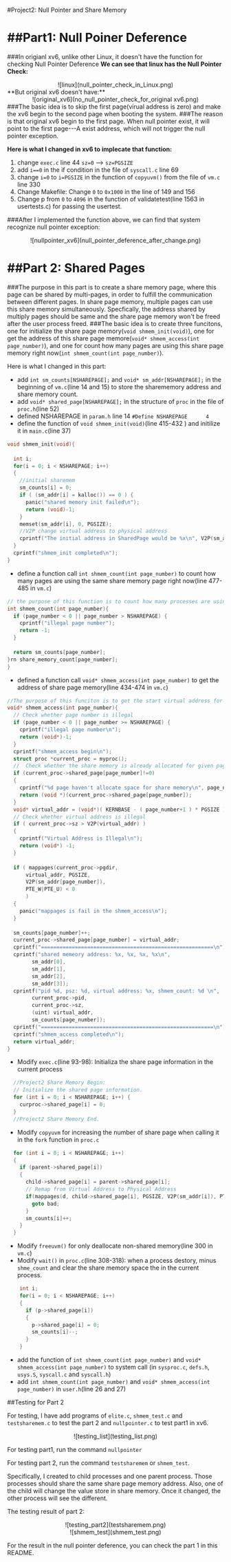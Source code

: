 #Project2: Null Pointer and Share Memory


##Part1: Null Poiner Deference
============================================
###In origianl xv6, unlike other Linux, it doesn't have the function for checking Null Pointer Deference
**We can see that linux has the Null Pointer Check:**
<center> ![linux](null_pointer_check_in_Linux.png)</center>
**But original xv6 doesn't have:**
<center> ![original_xv6](no_null_pointer_check_for_original xv6.png)</center>
###The basic idea is to skip the first page(virual address is zero) and make the xv6 begin to the second page when booting the system.
###The reason is that  original xv6 begin to the first page. When null pointer exist, it will point to the first page---A exist address, which will not trigger the null pointer exception.

**Here is what I changed in xv6 to implecate that function:** 

 1. change `exec.c` line 44 `sz=0` --> `sz=PGSIZE`
2.  add `i==0` in the if condition in the file of `syscall.c` line 69
3.  change `i=0` to `i=PGSIZE` in the function of  `copyuvm()` from the file of `vm.c` line 330
4.  Change Makefile: Change `0` to `0x1000` in the line of 149 and 156
5.  Change p from `0` to `4096` in the function of validatetest(line 1563 in usertests.c) for passing the usertest.

###After I implemented the function above, we can find that system recognize null pointer exception:
<center> ![nullpointer_xv6](null_pointer_deference_after_change.png)</center>


##Part 2: Shared Pages
============================================
###The purpose in this part is to create a share memory page, where this page can be shared by multi-pages, in order to fulfill the communication between different pages. In share page memory, multiple pages can use this share memory simultaneously. Specfically, the address  shared by multiply pages should be same and the share page memory won't be freed after the user process freed.
###The basic idea is to create three funcitons, one for initialize the share page memory(`void shmem_init(void)`), one for get the address of this share page memore(`void* shmem_access(int page_number)`), and one for count how many pages are using this share page memory right now(`int shmem_count(int page_number)`).

Here is what I changed  in this part:

+ add  `int sm_counts[NSHAREPAGE];` and `void* sm_addr[NSHAREPAGE];` in the beginning of `vm.c`(line 14 and 15) to store the sharememory address and share memory count.
+ add `void* shared_page[NSHAREPAGE];` in the structure of `proc` in the file of `proc.h`(line 52)
+  defined NSHAREPAGE in `param.h` line 14 `#Define NSHAREPAGE      4`
+  define the function of `void shmem_init(void)`(line 415-432 )  and initilize it in `main.c`(line 37)

```c
void shmem_init(void){

  int i;
  for(i = 0; i < NSHAREPAGE; i++)
  {
    //initial sharemem
    sm_counts[i] = 0;
    if ( (sm_addr[i] = kalloc()) == 0 ) {
      panic("shared memory init failed\n");
      return (void)-1;
    }
    memset(sm_addr[i], 0, PGSIZE);
    //V2P change virtual address to physical address
    cprintf("The initial address in SharedPage would be %x\n", V2P(sm_addr[i]));
  }
  cprintf("shmem_init completed\n");
}
```

+  define a function call `int shmem_count(int page_number)` to count how many pages are using the same share memory page right now(line 477-485 in `vm.c`)

```c
// the purpose of this function is to count how many processes are using the same share page.
int shmem_count(int page_number){
  if (page_number < 0 || page_number > NSHAREPAGE) {
    cprintf("illegal page number");
    return -1;
  }
  
  return sm_counts[page_number];
}rn share_memory_count[page_number];
}
```

+ defined a function call `void* shmem_access(int page_number)` to get the address of share page memory(line 434-474 in `vm.c`)

```c
//The purpose of this funciton is to get the start virtual address for each page
void* shmem_access(int page_number){
  // Check whether page number is illegal
  if (page_number < 0 || page_number >= NSHAREPAGE) {
    cprintf("illegal page number\n");
    return (void*)-1;
  }
  cprintf("shmem_access begin\n");
  struct proc *current_proc = myproc();
  //  Check whether the share memory is already allocated for given page number.
  if (current_proc->shared_page[page_number]!=0)
  {
    cprintf("%d page haven't allocate space for share memory\n", page_number);
    return (void *)(current_proc->shared_page[page_number]);
  }
  void* virtual_addr = (void*)( KERNBASE - ( page_number+1 ) * PGSIZE );
  // Check whether virtual address is illegal
  if ( current_proc->sz > V2P(virtual_addr) )
  {
    cprintf("Virtual Address is Illegal\n");
    return (void*) -1;
  }
  
  if ( mappages(current_proc->pgdir, 
      virtual_addr, PGSIZE, 
      V2P(sm_addr[page_number]), 
      PTE_W|PTE_U) < 0 
      )
  {
    panic("mappages is fail in the shmem_access\n");
  }
  
  sm_counts[page_number]++;
  current_proc->shared_page[page_number] = virtual_addr;
  cprintf("========================================================\n");
  cprintf("shared memeory address: %x, %x, %x, %x\n", 
		sm_addr[0], 
		sm_addr[1], 
		sm_addr[2], 
		sm_addr[3]);
  cprintf("pid %d, psz: %d, virtual address: %x, shmem_count: %d \n",
  		current_proc->pid, 
  		current_proc->sz, 
  		(uint) virtual_addr, 
  		sm_counts[page_number]);
  cprintf("========================================================\n");
  cprintf("shmem_access completed\n");
  return virtual_addr;
}
```

+ Modify `exec.c`(line 93-98): Initializa the share page information in the current process

```c
  //Project2 Share Memory Begin:
  // Initialize the shared page information.
  for (int i = 0; i < NSHAREPAGE; i++) {
    curproc->shared_page[i] = 0;
  }
  //Project2 Share Memory End.
```

+ Modify `copyuvm` for increasing the number of share page when calling it in the `fork` function in `proc.c`

```c
  for (int i = 0; i < NSHAREPAGE; i++)
  {
    if (parent->shared_page[i])
    {
      child->shared_page[i] = parent->shared_page[i];
      // Remap from Virtual Address to Physical Address
      if(mappages(d, child->shared_page[i], PGSIZE, V2P(sm_addr[i]), PTE_W|PTE_U) < 0 ){
        goto bad;
      }
      sm_counts[i]++;
    }   
  }
```

+ Modify `freeuvm()` for only deallocate non-shared memory(line 300 in `vm.c`)
+ Modify `wait()` in `proc.c`(line 308-318): when a process destory, minus `shme_count` and clear the share memory space the in the current process.

```c
    int i;
    for(i = 0; i < NSHAREPAGE; i++)
    {
      if (p->shared_page[i])
      {
        p->shared_page[i] = 0;
        sm_counts[i]--;
      }   
    }
```

+ add the function of `int shmem_count(int page_number)` and `void* shmem_access(int page_number)`  to system call (in `sysproc.c`, `defs.h`, `usys.S`,  `syscall.c` and `syscall.h`)
+ add  `int shmem_count(int page_number)` and `void* shmem_access(int page_number)` in `user.h`(line 26 and 27)

##Testing for Part 2

For testing, I have add programs of  `elite.c`, `shmem_test.c` and `testsharemem.c` to test the part 2 and `nullpointer.c` to test part1 in xv6.

<center> ![testing_list](testing_list.png)</center>

For testing part1, run the command `nullpointer`

For testing part 2, run the command `testsharemem` or `shmem_test`. 

Specifically,  I created to child processes and one parent process. Those processes should share the same share page memory address. Also, one of the child will change the value store in share memory. Once it changed, the other process will see the different.


The testing result of part 2:

<center> ![testing_part2](testsharemem.png)</center>
<center> ![shmem_test](shmem_test.png) </center>

For the result in the null pointer deference, you can check the part 1 in this README.

